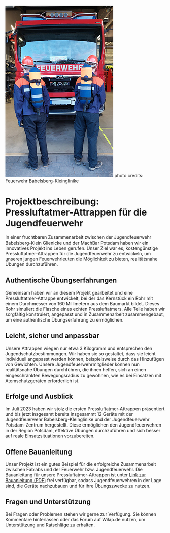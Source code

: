 ![Feuerwehr-Kinder mit Trainingsgeräten](jff-bkg.jpg)
photo credits: Feuerwehr Babelsberg-Kleinglinike

# Projektbeschreibung: Pressluftatmer-Attrappen für die Jugendfeuerwehr

In einer fruchtbaren Zusammenarbeit zwischen der Jugendfeuerwehr Babelsberg-Klein Glienicke und der MachBar Potsdam haben wir ein innovatives Projekt ins Leben gerufen. Unser Ziel war es, kostengünstige Pressluftatmer-Attrappen für die Jugendfeuerwehr zu entwickeln, um unseren jungen Feuerwehrleuten die Möglichkeit zu bieten, realitätsnahe Übungen durchzuführen.

## Authentische Übungserfahrungen

Gemeinsam haben wir an diesem Projekt gearbeitet und eine Pressluftatmer-Attrappe entwickelt, bei der das Kernstück ein Rohr mit einem Durchmesser von 160 Millimetern aus dem Baumarkt bildet. Dieses Rohr simuliert die Flasche eines echten Pressluftatmers. Alle Teile haben wir sorgfältig konstruiert, angepasst und in Zusammenarbeit zusammengebaut, um eine authentische Übungserfahrung zu ermöglichen.

## Leicht, sicher und anpassbar

Unsere Attrappen wiegen nur etwa 3 Kilogramm und entsprechen den Jugendschutzbestimmungen. Wir haben sie so gestaltet, dass sie leicht individuell angepasst werden können, beispielsweise durch das Hinzufügen von Gewichten. Unsere Jugendfeuerwehrmitglieder können nun realitätsnahe Übungen durchführen, die ihnen helfen, sich an einen eingeschränkten Bewegungsradius zu gewöhnen, wie es bei Einsätzen mit Atemschutzgeräten erforderlich ist.

## Erfolge und Ausblick

Im Juli 2023 haben wir stolz die ersten Pressluftatmer-Attrappen präsentiert und bis jetzt insgesamt bereits insgesammt 12 Geräte mit der Jugendfeuerwehr Babelsberg-Kleinglinike und der Jugendfeuerwehr Potsdam-Zentrum hergestellt. Diese ermöglichen den Jugendfeuerwehren in der Region Potsdam, effektive Übungen durchzuführen und sich besser auf reale Einsatzsituationen vorzubereiten.

## Offene Bauanleitung

Unser Projekt ist ein gutes Beispiel für die erfolgreiche Zusammenarbeit zwischen Fablabs und der Feuerwehr bzw. Jugendfeuerwehr. Die Bauanleitung für unsere Pressluftatmer-Attrappen ist unter [Link zur Bauanleitung (PDF)](https://github.com/wissenschaftsladen-potsdam/Pressluftatmer-Attrappen/blob/main/Atemschutzger%C3%A4t%20Bauanleitung.pdf) frei verfügbar, sodass Jugendfeuerwehren in der Lage sind, die Geräte nachzubauen und für ihre Übungszwecke zu nutzen.

## Fragen und Unterstützung

Bei Fragen oder Problemen stehen wir gerne zur Verfügung. Sie können Kommentare hinterlassen oder das Forum auf Wilap.de nutzen, um Unterstützung und Ratschläge zu erhalten.
